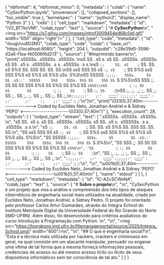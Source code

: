 {
  "nbformat": 4,
  "nbformat_minor": 0,
  "metadata": {
    "colab": {
      "name": "CySecPython.ipynb",
      "provenance": [],
      "collapsed_sections": [],
      "toc_visible": true
    },
    "kernelspec": {
      "name": "python3",
      "display_name": "Python 3"
    }
  },
  "cells": [
    {
      "cell_type": "markdown",
      "metadata": {
        "id": "iV2_BT7bcVMl",
        "colab_type": "text"
      },
      "source": [
        "# **CySecPython**\n",
        "<img src=\"https://s7.gifyu.com/images/introf3009454ed68c0ef.gif\" width=\"650\" align=\"right\"/>"
      ]
    },
    {
      "cell_type": "code",
      "metadata": {
        "id": "dvugUvu8D2NO",
        "colab_type": "code",
        "colab": {
          "base_uri": "https://localhost:8080/",
          "height": 204
        },
        "outputId": "c28e39d5-3596-42a6-f1ea-f40506f6d213"
      },
      "source": [
        "#Imprimindo banner\n",
        "print(\".s5SSSs.          .s5SSSs.                      .s5SSSs.                                                 \\nsS    SS. .s5 s.  sS    SS. .s5SSSs.  .s5SSSs.  sS    SS. .s5 s.  .s5SSSSs. .s    s.  .s5SSSs.  .s    s.\\nsS    `:;     SS. sS    `:;       SS.       SS. sS    S%S     SS.    SSS          SS.       SS.       SS.\\nSS        ssS SSS SS        sS    `:; sS    `:; SS    S%S ssS SSS    S%S    sS    S%S sS    S%S sSs.  S%S\\nSS         SSSSS  `:;;;;.   SSSs.     SS        SS .sS::'  SSSSS     S%S    SSSs. S%S SS    S%S SS `S.S%S\\nSS          SSS         ;;. SS        SS        SS          SSS      S%S    SS    S%S SS    S%S SS  `sS%S\\nSS          `:;         `:; SS        SS        SS          `:;      `:;    SS    `:; SS    `:; SS    `:;\\nSS    ;,.   ;,.   .,;   ;,. SS    ;,. SS    ;,. SS          ;,.      ;,.    SS    ;,. SS    ;,. SS    ;,.\\n`:;;;;;:'   ;:'   `:;;;;;:' `:;;;;;:' `:;;;;;:' `:          ;:'      ;:'    :;    ;:' `:;;;;;:' :;    ;:'\\n\")\n",
        "print(\"\\033[0;37;40m---------------------> Coded by Euclides Neto, Jonathan Andriel e & Sidney 'PEPO' <----------------------\\033[0;37;40m\")"
      ],
      "execution_count": 28,
      "outputs": [
        {
          "output_type": "stream",
          "text": [
            ".s5SSSs.          .s5SSSs.                      .s5SSSs.                                                 \n",
            "sS    SS. .s5 s.  sS    SS. .s5SSSs.  .s5SSSs.  sS    SS. .s5 s.  .s5SSSSs. .s    s.  .s5SSSs.  .s    s.\n",
            "sS    `:;     SS. sS    `:;       SS.       SS. sS    S%S     SS.    SSS          SS.       SS.       SS.\n",
            "SS        ssS SSS SS        sS    `:; sS    `:; SS    S%S ssS SSS    S%S    sS    S%S sS    S%S sSs.  S%S\n",
            "SS         SSSSS  `:;;;;.   SSSs.     SS        SS .sS::'  SSSSS     S%S    SSSs. S%S SS    S%S SS `S.S%S\n",
            "SS          SSS         ;;. SS        SS        SS          SSS      S%S    SS    S%S SS    S%S SS  `sS%S\n",
            "SS          `:;         `:; SS        SS        SS          `:;      `:;    SS    `:; SS    `:; SS    `:;\n",
            "SS    ;,.   ;,.   .,;   ;,. SS    ;,. SS    ;,. SS          ;,.      ;,.    SS    ;,. SS    ;,. SS    ;,.\n",
            "`:;;;;;:'   ;:'   `:;;;;;:' `:;;;;;:' `:;;;;;:' `:          ;:'      ;:'    :;    ;:' `:;;;;;:' :;    ;:'\n",
            "\n",
            "\u001b[0;37;40m---------------------> Coded by Euclides Neto, Jonathan Andriel e & Sidney 'PEPO' <----------------------\u001b[0;37;40m\n"
          ],
          "name": "stdout"
        }
      ]
    },
    {
      "cell_type": "markdown",
      "metadata": {
        "id": "IC-AZcSCWoNA",
        "colab_type": "text"
      },
      "source": [
        "# **Sobre o projeto**\n",
        "\n",
        "CySecPython é um projeto que visa a análise e compreensão dos três tipos de ataques cibernéticos de engenharia social mais utilizados na atualidade, criado por Euclides Neto, Jonathan Andriel, e Sidney Pedro. O projeto foi orientado pelo professor Carlos Artur Guimarães, através do Integra School do Instituto Metrópole Digital da Universidade Federal do Rio Grande do Norte (IMD-UFRN). Além disso, foi desenvolvido para critérios avaliativos do curso Introdução à Programação com Python. \n",
        "\n",
        "<img src=\"https://hongkong.imd.ufrn.br/filemanagerportal/source/2020/Integra_School.png\" width=\"600\"/>\n",
        "\n",
        "## O que é engenharia social?\n",
        "Esta é a técnica mais utilizada por hackers, crackers e criminosos em geral, na qual consiste em um atacante manipular, persuadir ou enganar uma vítima de tal forma que a mesma forneça informações pessoais, credenciais de acesso ou até mesmo acesso lícito ou ilícito de seus dispositivos informáticos sem ter consciência de tal ato."
      ]
    }
}
